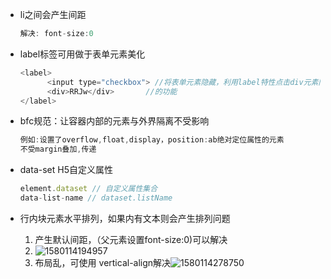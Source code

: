- li之间会产生间距

  ```js
  解决: font-size:0
  ```

- label标签可用做于表单元素美化

  ```js
  <label>
        <input type="checkbox"> //将表单元素隐藏，利用label特性点击div元素同时触发了表单元素
        <div>RRJw</div>	 	  //的功能
  </label>
  ```

- bfc规范：让容器内部的元素与外界隔离不受影响

  ```js
  例如:设置了overflow,float,display，position:ab绝对定位属性的元素
  不受margin叠加,传递
  ```

- data-set H5自定义属性

  ```js
  element.dataset // 自定义属性集合
  data-list-name // dataset.listName
  ```

- 行内块元素水平排列，如果内有文本则会产生排列问题

  1. 产生默认间距，（父元素设置font-size:0)可以解决
  2. ![1580114194957](C:\Users\冉季伟\AppData\Roaming\Typora\typora-user-images\1580114194957.png)
  3. 布局乱，可使用    vertical-align解决![1580114278750](C:\Users\冉季伟\AppData\Roaming\Typora\typora-user-images\1580114278750.png)

